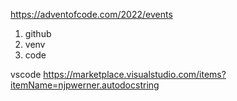 https://adventofcode.com/2022/events


1. github
2. venv
3. code


vscode 
https://marketplace.visualstudio.com/items?itemName=njpwerner.autodocstring